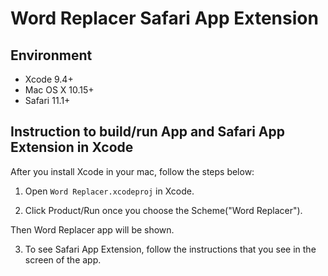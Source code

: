 # Word Replacer Safari App Extension

## Environment
- Xcode 9.4+
- Mac OS X 10.15+
- Safari 11.1+

## Instruction to build/run App and Safari App Extension in Xcode
After you install Xcode in your mac, follow the steps below:

1. Open `Word Replacer.xcodeproj` in Xcode.

2. Click Product/Run once you choose the Scheme("Word Replacer").

Then Word Replacer app will be shown.

3. To see Safari App Extension, follow the instructions that you see in the screen of the app.
